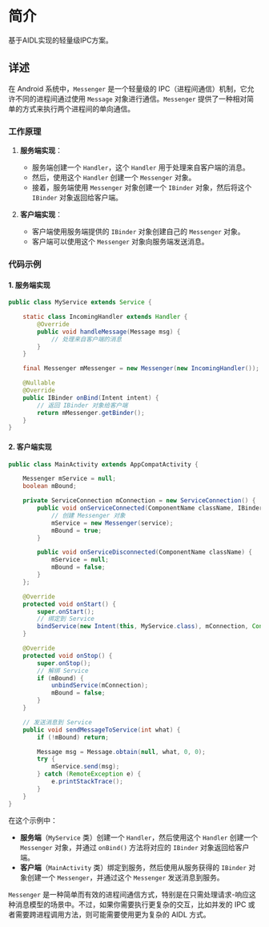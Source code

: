 # 简介

基于AIDL实现的轻量级IPC方案。
## 详述

在 Android 系统中，`Messenger` 是一个轻量级的 IPC（进程间通信）机制，它允许不同的进程间通过使用 `Message` 对象进行通信。`Messenger` 提供了一种相对简单的方式来执行两个进程间的单向通信。

### 工作原理

1. **服务端实现**：
   - 服务端创建一个 `Handler`，这个 `Handler` 用于处理来自客户端的消息。
   - 然后，使用这个 `Handler` 创建一个 `Messenger` 对象。
   - 接着，服务端使用 `Messenger` 对象创建一个 `IBinder` 对象，然后将这个 `IBinder` 对象返回给客户端。

2. **客户端实现**：
   - 客户端使用服务端提供的 `IBinder` 对象创建自己的 `Messenger` 对象。
   - 客户端可以使用这个 `Messenger` 对象向服务端发送消息。

### 代码示例

#### 1. 服务端实现

```java
public class MyService extends Service {

    static class IncomingHandler extends Handler {
        @Override
        public void handleMessage(Message msg) {
            // 处理来自客户端的消息
        }
    }

    final Messenger mMessenger = new Messenger(new IncomingHandler());

    @Nullable
    @Override
    public IBinder onBind(Intent intent) {
        // 返回 IBinder 对象给客户端
        return mMessenger.getBinder();
    }
}
```

#### 2. 客户端实现

```java
public class MainActivity extends AppCompatActivity {

    Messenger mService = null;
    boolean mBound;

    private ServiceConnection mConnection = new ServiceConnection() {
        public void onServiceConnected(ComponentName className, IBinder service) {
            // 创建 Messenger 对象
            mService = new Messenger(service);
            mBound = true;
        }

        public void onServiceDisconnected(ComponentName className) {
            mService = null;
            mBound = false;
        }
    };

    @Override
    protected void onStart() {
        super.onStart();
        // 绑定到 Service
        bindService(new Intent(this, MyService.class), mConnection, Context.BIND_AUTO_CREATE);
    }

    @Override
    protected void onStop() {
        super.onStop();
        // 解绑 Service
        if (mBound) {
            unbindService(mConnection);
            mBound = false;
        }
    }

    // 发送消息到 Service
    public void sendMessageToService(int what) {
        if (!mBound) return;

        Message msg = Message.obtain(null, what, 0, 0);
        try {
            mService.send(msg);
        } catch (RemoteException e) {
            e.printStackTrace();
        }
    }
}
```

在这个示例中：
- **服务端**（`MyService` 类）创建一个 `Handler`，然后使用这个 `Handler` 创建一个 `Messenger` 对象，并通过 `onBind()` 方法将对应的 `IBinder` 对象返回给客户端。
- **客户端**（`MainActivity` 类）绑定到服务，然后使用从服务获得的 `IBinder` 对象创建一个 `Messenger`，并通过这个 `Messenger` 发送消息到服务。

`Messenger` 是一种简单而有效的进程间通信方式，特别是在只需处理请求-响应这种消息模型的场景中。不过，如果你需要执行更复杂的交互，比如并发的 IPC 或者需要跨进程调用方法，则可能需要使用更为复杂的 AIDL 方式。